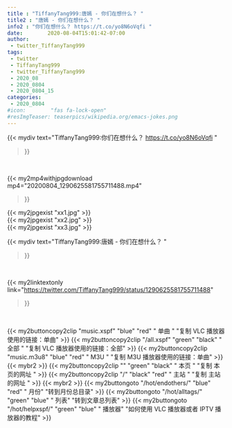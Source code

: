 ```yaml
---
title : "TiffanyTang999:唐嫣 - 你们在想什么？ "
title2 : "唐嫣 - 你们在想什么？ "
info2 : "你们在想什么？ https://t.co/yo8N6oVqfi "
date:        2020-08-04T15:01:42-07:00
author:
 - twitter_TiffanyTang999
tags:
 - twitter
 - TiffanyTang999
 - twitter_TiffanyTang999
 - 2020_08
 - 2020_0804
 - 2020_0804_15
categories:
 - 2020_0804
#icon:        "fas fa-lock-open"
#resImgTeaser: teaserpics/wikipedia.org/emacs-jokes.png
---
```


{{< mydiv text="TiffanyTang999:你们在想什么？ https://t.co/yo8N6oVqfi "
>}}
<br>


{{< my2mp4withjpgdownload mp4="20200804_1290625581755711488.mp4"
>}}

{{< my2jpgexist "xx1.jpg" >}}<br>
{{< my2jpgexist "xx2.jpg" >}}<br>
{{< my2jpgexist "xx3.jpg" >}}<br>



{{< mydiv text="TiffanyTang999:唐嫣 - 你们在想什么？ "
>}}
<br>

{{< my2linktextonly link="https://twitter.com/TiffanyTang999/status/1290625581755711488"
>}}


<br>

{{< my2buttoncopy2clip "music.xspf"        "blue"   "red"    " 单曲 "  "复制 VLC 播放器使用的链接：单曲" >}} {{< my2buttoncopy2clip "/all.xspf"         "green"  "black"  " 全部 "  "复制 VLC 播放器使用的链接：全部" >}} {{< my2buttoncopy2clip "music.m3u8"        "blue"   "red"    " M3U  "    "复制 M3U 播放器使用的链接：单曲" >}} {{< mybr2 >}} {{< my2buttoncopy2clip ""                  "green"  "black"  " 本页 "    "复制 本页的网址 " >}} {{< my2buttoncopy2clip "/"                 "black"  "red"    " 主站 "    "复制 主站的网址 " >}} {{< mybr2 >}} {{< my2buttongoto      "/hot/endothers/"   "blue"   "red"    " 月份"   "转到月份总目录" >}} {{< my2buttongoto      "/hot/alltags/"     "green"  "blue"   " 列表"   "转到文章总列表" >}} {{< my2buttongoto      "/hot/helpxspf/"    "green"  "blue"   " 播放器" "如何使用 VLC 播放器或者 IPTV 播放器的教程" >}} 
